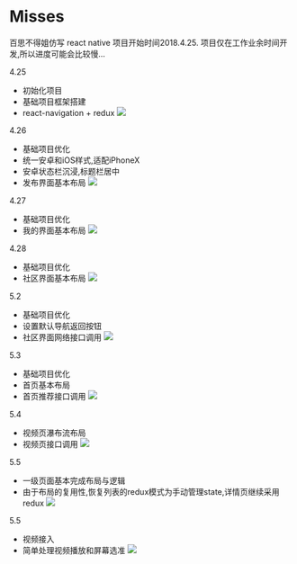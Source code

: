 # Misses
百思不得姐仿写
react native
项目开始时间2018.4.25.
项目仅在工作业余时间开发,所以进度可能会比较慢...

4.25
* 初始化项目
* 基础项目框架搭建
* react-navigation + redux
![](./exhibition/1.png)

4.26
* 基础项目优化
* 统一安卓和iOS样式,适配iPhoneX
* 安卓状态栏沉浸,标题栏居中
* 发布界面基本布局
![](./exhibition/2.png)

4.27
* 基础项目优化
* 我的界面基本布局
![](./exhibition/3.png)

4.28
* 基础项目优化
* 社区界面基本布局
![](./exhibition/4.png)

5.2
* 基础项目优化
* 设置默认导航返回按钮
* 社区界面网络接口调用
![](./exhibition/5.png)

5.3
* 基础项目优化
* 首页基本布局
* 首页推荐接口调用
![](./exhibition/6.png)

5.4
* 视频页瀑布流布局
* 视频页接口调用
![](./exhibition/7.png)

5.5
* 一级页面基本完成布局与逻辑
* 由于布局的复用性,恢复列表的redux模式为手动管理state,详情页继续采用redux
![](./exhibition/8.png)

5.5
* 视频接入
* 简单处理视频播放和屏幕选准
![](./exhibition/9.gif)